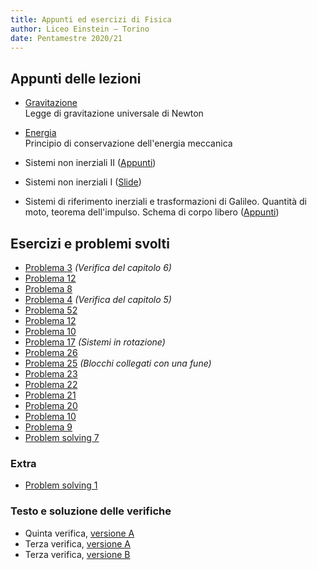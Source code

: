 ```yaml
---
title: Appunti ed esercizi di Fisica
author: Liceo Einstein – Torino
date: Pentamestre 2020/21
---
```


## Appunti delle lezioni

- [Gravitazione](cap07-lec1.pdf)  
  Legge di gravitazione universale di Newton

- [Energia](cap05-lec1.pdf)  
  Principio di conservazione dell'energia meccanica

- Sistemi non inerziali II ([Appunti](cap04-lec2.pdf))

- Sistemi non inerziali I ([Slide](cap04-lec1.pdf))

- Sistemi di riferimento inerziali e trasformazioni di Galileo. Quantità di moto, teorema dell'impulso. Schema di corpo libero ([Appunti](cap03-lec1.pdf))

## Esercizi e problemi svolti

- [Problema 3](ex/cap06-v3.html) _(Verifica del capitolo 6)_
- [Problema 12](ex/cap06-12.html)
- [Problema 8](ex/cap06-08.html)
- [Problema 4](ex/cap05-v4.html) _(Verifica del capitolo 5)_
- [Problema 52](ex/cap05-52.html)
- [Problema 12](ex/cap05-12.html)
- [Problema 10](ex/cap05-10.html)
- [Problema 17](ex/cap04-17.html) _(Sistemi in rotazione)_
- [Problema 26](ex/cap03-26.html)
- [Problema 25](ex/cap03-25.pdf) _(Blocchi collegati con una fune)_
- [Problema 23](ex/cap03-23.html)
- [Problema 22](ex/cap03-22.html)
- [Problema 21](ex/cap03-21.html)
- [Problema 20](ex/cap03-20.html)
- [Problema 10](ex/cap03-10.html)
- [Problema 9](ex/cap03-09.html)
- [Problem solving 7](ex/cap03-ps7.html)

### Extra

- [Problem solving 1](ex/cap03-ext1.html)

### Testo e soluzione delle verifiche

- Quinta verifica, [versione A](test2a.pdf)
- Terza verifica, [versione A](test1a.html)
- Terza verifica, [versione B](test1b.html)
